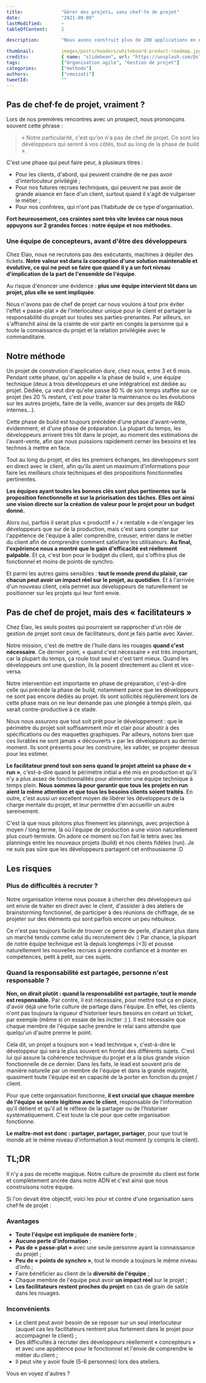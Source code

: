 ```yaml
---
title:              "Gérer des projets… sans chef·fe de projet"
date:               "2021-09-09"
lastModified:       ~ 
tableOfContent:     2

description:        "Nous avons construit plus de 200 applications en nous appuyant essentiellement sur notre équipe technique. Comment ?"

thumbnail:          images/posts/headers/whiteboard-product-roadmap.jpg
credits:            { name: "slidebean", url: "https://unsplash.com/@slidebean" }
tags:               ["Organisation agile", "Gestion de projet"]
categories:         ["methodo"]
authors:            ["cmozzati"]
tweetId:            ""
---
```


## Pas de chef·fe de projet, vraiment ?
Lors de nos premières rencontres avec un prospect, nous prononçons souvent cette phrase : 

> « Notre particularité, c'est qu'on n'a pas de chef de projet. Ce sont les développeurs qui seront à vos côtés, tout au long de la phase de build ».

C'est une phase qui peut faire peur, à plusieurs titres :
- Pour les clients, d'abord, qui peuvent craindre de ne pas avoir d'interlocuteur privilégié  ;
- Pour nos futures recrues techniques, qui peuvent ne pas avoir de grande aisance en face d'un client, surtout quand il s'agit de vulgariser le métier ;
- Pour nos confrères, qui n'ont pas l'habitude de ce type d'organisation. 

**Fort heureusement, ces craintes sont très vite levées car nous nous appuyons sur 2 grandes forces : notre équipe et nos méthodes.**

### Une équipe de concepteurs, avant d'être des développeurs  

Chez Elao, nous ne recrutons pas des exécutants, machines à dépiler des tickets. **Notre valeur est dans la conception d'une solution maintenable et évolutive, ce qui ne peut se faire que quand il y a un fort niveau d'implication de la part de l'ensemble de l'équipe**.

Au risque d'énoncer une évidence : **plus une équipe intervient tôt dans un projet, plus elle se sent impliquée**.

Nous n'avons pas de chef de projet car nous voulons à tout prix éviter l'effet « passe-plat » de l'interlocuteur unique pour le client et partager la responsabilité du projet sur toutes ses parties-prenantes. 
Par ailleurs, on s'affranchit ainsi de la crainte de voir partir en congés la personne qui a toute la connaissance du projet et la relation privilégiée avec le commanditaire. 

## Notre méthode

Un projet de constrution d'application dure, chez nous, entre 3 et 6 mois. Pendant cette phase, qu'on appelle « la phase de build », une équipe technique (deux à trois développeurs et une intégratrice) est dédiée au projet. 
Dédiée, ça veut dire qu'elle passe 80 % de son temps staffée sur ce projet (les 20 % restant, c'est pour traiter la maintenance ou les évolutions sur les autres projets, faire de la veille, avancer sur des projets de R&D internes…). 

Cette phase de build est toujours précédée d'une phase d'avant-vente, évidemment, et d'une phase de préparation. La plupart du temps, les développeurs arrivent très tôt dans le projet, au moment des estimations de l'avant-vente, afin que nous puissions rapidement cerner les besoins et les technos à mettre en face. 

Tout au long du projet, et dès les premiers échanges, les développeurs sont en direct avec le client, afin qu'ils aient un maximum d'informations pour faire les meilleurs choix techniques et des propositions fonctionnelles pertinentes.

**Les équipes ayant toutes les bonnes clés sont plus pertinentes sur la proposition fonctionnelle et sur la priorisation des tâches. Elles ont ainsi une vision directe sur la création de valeur pour le projet pour un budget donné.**

Alors oui, parfois il serait plus « productif » / « rentable » de n'engager les développeurs que sur de la production, mais c'est sans compter sur l'appétence de l'équipe à aller comprendre, creuser, entrer dans le métier du client afin de comprendre comment satisfaire les utilisateurs. **Au final, l'expérience nous a montré que le gain d'efficacité est réellement palpable.** Et ça, c'est bon pour le budget du client, qui s'offrira plus de fonctionnel et moins de points de synchro. 

Et parmi les autres gains sensibles : **tout le monde prend du plaisir, car chacun peut avoir un impact réel sur le projet, au quotidien**. Et à l'arrivée d'un nouveau client, cela permet aux développeurs de naturellement se positionner sur les projets qui leur font envie. 

## Pas de chef de projet, mais des « facilitateurs »

Chez Elao, les seuls postes qui pourraient se rapprocher d'un rôle de gestion de projet sont ceux de facilitateurs, dont je fais partie avec Xavier.

Notre mission, c'est de mettre de l'huile dans les rouages **quand c'est nécessaire**. Ce dernier point, « quand c'est nécessaire » est très important, car la plupart du temps, ça roule tout seul et c'est tant mieux. Quand les développeurs ont une question, ils la posent directement au client et vice-versa. 

Notre intervention est importante en phase de préparation, c'est-à-dire celle qui précède la phase de build, notamment parce que les développeurs ne sont pas encore dédiés au projet. Ils sont sollicités régulièrement lors de cette phase mais on ne leur demande pas une plongée à temps plein, qui serait contre-productive à ce stade.

Nous nous assurons que tout soit prêt pour le développement : que le périmètre du projet soit suffisamment mûr et clair pour aboutir à des spécifications ou des maquettes graphiques. Par ailleurs, notons bien que ces livrables ne sont jamais « découverts » par les développeurs au dernier moment. Ils sont présents pour les construire, les valider, se projeter dessus pour les estimer. 

**Le facilitateur prend tout son sens quand le projet atteint sa phase de « run »**, c'est-à-dire quand le périmètre initial a été mis en production et qu'il n'y a plus assez de fonctionnalités pour alimenter une équipe technique à temps plein. **Nous sommes là pour garantir que tous les projets en run aient la même attention et que tous les besoins clients soient traités**. En outre, c'est aussi un excellent moyen de libérer les développeurs de la charge mentale du projet, et leur permettre d'en accueillir un autre sereinement.

C'est là que nous pilotons plus finement les plannings, avec projection à moyen / long terme, là où l'équipe de production a une vision naturellement plus court-termiste. On adore ce moment où l'on fait le tetris avec les plannings entre les nouveaux projets (build) et nos clients fidèles (run). Je ne suis pas sûre que les développeurs partagent cet enthousiasme :D 

## Les risques

### Plus de difficultés à recruter ?

Notre organisation interne nous pousse à chercher des développeurs qui ont envie de traiter en direct avec le client, d'assister à des ateliers de brainstorming fonctionnel, de participer à des réunions de chiffrage, de se projeter sur des éléments qui sont parfois encore un peu nébuleux. 

Ce n'est pas toujours facile de trouver ce genre de perle, d'autant plus dans un marché tendu comme celui du recrutement dév :) Par chance, la plupart de notre équipe technique est là depuis longtemps (<3) et pousse naturellement les nouvelles recrues à prendre confiance et à monter en compétences, petit à petit, sur ces sujets. 

### Quand la responsabilité est partagée, personne n'est responsable ?

**Non, on dirait plutôt : quand la responsabilité est partagée, tout le monde est responsable.** 
Par contre, il est nécessaire, pour mettre tout ça en place, d'avoir déjà une forte culture de partage dans l'équipe. En effet, les clients n'ont pas toujours la rigueur d'historiser leurs besoins en créant un ticket, par exemple (même si on essaie de les inciter :) ). Il est nécessaire que chaque membre de l'équipe sache prendre le relai sans attendre que quelqu'un d'autre prenne le point.

Cela dit, un projet a toujours son « lead technique », c'est-à-dire le développeur qui sera le plus souvent en frontal des différents sujets. C'est lui qui assure la cohérence technique du projet et a la plus grande vision fonctionnelle de ce dernier. Dans les faits, le lead est souvent pris de manière naturelle par un membre de l'équipe et dans la grande majorité, quasiment toute l'équipe est en capacité de la porter en fonction du projet / client.



Pour que cette organisation fonctionne, **il est crucial que chaque membre de l'équipe se sente légitime avec le client**, responsable de l'information qu'il détient et qu'il ait le réflexe de la partager ou de l'historiser systématiquement. C'est toute la clé pour que cette organisation fonctionne.

**Le maître-mot est donc : partager, partager, partager**, pour que tout le monde ait le même niveau d'information à tout moment (y compris le client).

## TL;DR

Il n'y a pas de recette magique. Notre culture de proximité du client est forte et complètement ancrée dans notre ADN et c'est ainsi que nous construisons notre équipe. 

Si l'on devait être objectif, voici les pour et contre d'une organisation sans chef·fe de projet :

### Avantages
- **Toute l'équipe est impliquée de manière forte** ;
- **Aucune perte d'information** ;
- **Pas de « passe-plat »** avec une seule personne ayant la connaissance du projet ;
- **Peu de « points de synchro »**, tout le monde a toujours le même niveau d'info ;
- Faire bénéficier au client de la **diversité de l'équipe** ;
- Chaque membre de l'équipe peut avoir **un impact réel** sur le projet ;
- **Les facilitateurs restent proches du projet** en cas de grain de sable dans les rouages.

### Inconvénients
- Le client peut avoir besoin de se reposer sur un seul interlocuteur (auquel cas les facilitateurs rentrent plus fortement dans le projet pour accompagner le client) ;
- Des difficultés à recruter des développeurs réellement « concepteurs » et avec une appétence pour le fonctionnel et l'envie de comprendre le métier du client ;
- Il peut vite y avoir foule (5-6 personnes) lors des ateliers.

Vous en voyez d'autres ?

